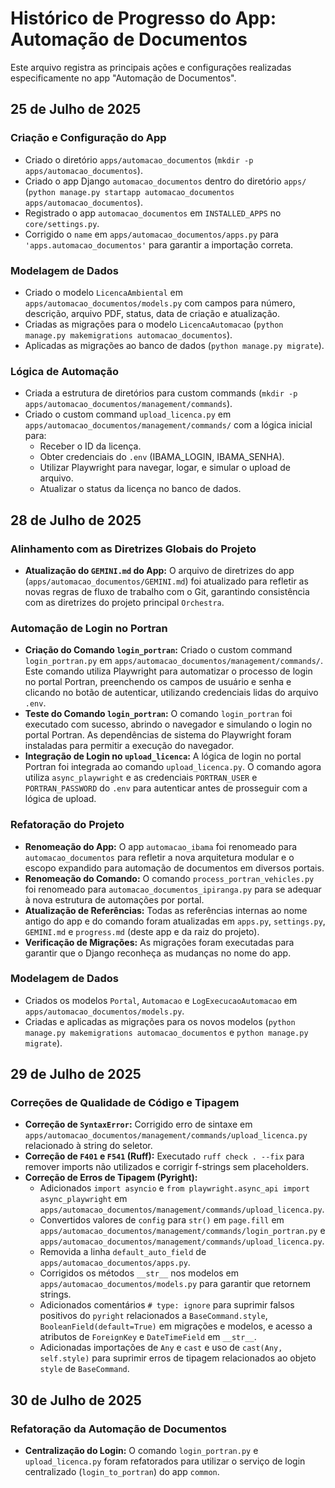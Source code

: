 # Histórico de Progresso do App: Automação de Documentos

Este arquivo registra as principais ações e configurações realizadas especificamente no app "Automação de Documentos".

## 25 de Julho de 2025

### Criação e Configuração do App
- Criado o diretório `apps/automacao_documentos` (`mkdir -p apps/automacao_documentos`).
- Criado o app Django `automacao_documentos` dentro do diretório `apps/` (`python manage.py startapp automacao_documentos apps/automacao_documentos`).
- Registrado o app `automacao_documentos` em `INSTALLED_APPS` no `core/settings.py`.
- Corrigido o `name` em `apps/automacao_documentos/apps.py` para `'apps.automacao_documentos'` para garantir a importação correta.

### Modelagem de Dados
- Criado o modelo `LicencaAmbiental` em `apps/automacao_documentos/models.py` com campos para número, descrição, arquivo PDF, status, data de criação e atualização.
- Criadas as migrações para o modelo `LicencaAutomacao` (`python manage.py makemigrations automacao_documentos`).
- Aplicadas as migrações ao banco de dados (`python manage.py migrate`).

### Lógica de Automação
- Criada a estrutura de diretórios para custom commands (`mkdir -p apps/automacao_documentos/management/commands`).
- Criado o custom command `upload_licenca.py` em `apps/automacao_documentos/management/commands/` com a lógica inicial para:
    - Receber o ID da licença.
    - Obter credenciais do `.env` (IBAMA_LOGIN, IBAMA_SENHA).
    - Utilizar Playwright para navegar, logar, e simular o upload de arquivo.
    - Atualizar o status da licença no banco de dados.

## 28 de Julho de 2025

### Alinhamento com as Diretrizes Globais do Projeto
- **Atualização do `GEMINI.md` do App:** O arquivo de diretrizes do app (`apps/automacao_documentos/GEMINI.md`) foi atualizado para refletir as novas regras de fluxo de trabalho com o Git, garantindo consistência com as diretrizes do projeto principal `Orchestra`.

### Automação de Login no Portran
- **Criação do Comando `login_portran`:** Criado o custom command `login_portran.py` em `apps/automacao_documentos/management/commands/`. Este comando utiliza Playwright para automatizar o processo de login no portal Portran, preenchendo os campos de usuário e senha e clicando no botão de autenticar, utilizando credenciais lidas do arquivo `.env`.
- **Teste do Comando `login_portran`:** O comando `login_portran` foi executado com sucesso, abrindo o navegador e simulando o login no portal Portran. As dependências de sistema do Playwright foram instaladas para permitir a execução do navegador.
- **Integração de Login no `upload_licenca`:** A lógica de login no portal Portran foi integrada ao comando `upload_licenca.py`. O comando agora utiliza `async_playwright` e as credenciais `PORTRAN_USER` e `PORTRAN_PASSWORD` do `.env` para autenticar antes de prosseguir com a lógica de upload.

### Refatoração do Projeto
- **Renomeação do App:** O app `automacao_ibama` foi renomeado para `automacao_documentos` para refletir a nova arquitetura modular e o escopo expandido para automação de documentos em diversos portais.
- **Renomeação do Comando:** O comando `process_portran_vehicles.py` foi renomeado para `automacao_documentos_ipiranga.py` para se adequar à nova estrutura de automações por portal.
- **Atualização de Referências:** Todas as referências internas ao nome antigo do app e do comando foram atualizadas em `apps.py`, `settings.py`, `GEMINI.md` e `progress.md` (deste app e da raiz do projeto).
- **Verificação de Migrações:** As migrações foram executadas para garantir que o Django reconheça as mudanças no nome do app.

### Modelagem de Dados
- Criados os modelos `Portal`, `Automacao` e `LogExecucaoAutomacao` em `apps/automacao_documentos/models.py`.
- Criadas e aplicadas as migrações para os novos modelos (`python manage.py makemigrations automacao_documentos` e `python manage.py migrate`).

## 29 de Julho de 2025

### Correções de Qualidade de Código e Tipagem
- **Correção de `SyntaxError`:** Corrigido erro de sintaxe em `apps/automacao_documentos/management/commands/upload_licenca.py` relacionado à string do seletor.
- **Correção de `F401` e `F541` (Ruff):** Executado `ruff check . --fix` para remover imports não utilizados e corrigir f-strings sem placeholders.
- **Correção de Erros de Tipagem (Pyright):**
    - Adicionados `import asyncio` e `from playwright.async_api import async_playwright` em `apps/automacao_documentos/management/commands/upload_licenca.py`.
    - Convertidos valores de `config` para `str()` em `page.fill` em `apps/automacao_documentos/management/commands/login_portran.py` e `apps/automacao_documentos/management/commands/upload_licenca.py`.
    - Removida a linha `default_auto_field` de `apps/automacao_documentos/apps.py`.
    - Corrigidos os métodos `__str__` nos modelos em `apps/automacao_documentos/models.py` para garantir que retornem strings.
    - Adicionados comentários `# type: ignore` para suprimir falsos positivos do `pyright` relacionados a `BaseCommand.style`, `BooleanField(default=True)` em migrações e modelos, e acesso a atributos de `ForeignKey` e `DateTimeField` em `__str__`.
    - Adicionadas importações de `Any` e `cast` e uso de `cast(Any, self.style)` para suprimir erros de tipagem relacionados ao objeto `style` de `BaseCommand`.

## 30 de Julho de 2025

### Refatoração da Automação de Documentos
- **Centralização do Login:** O comando `login_portran.py` e `upload_licenca.py` foram refatorados para utilizar o serviço de login centralizado (`login_to_portran`) do app `common`.